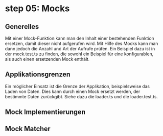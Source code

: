 # step 05: Mocks
## Generelles
Mit einer Mock-Funktion kann man den Inhalt einer bestehenden Funktion ersetzen, damit dieser nicht aufgerufen wird.
Mit Hilfe des Mocks kann man dann jedoch die Anzahl und Art der Aufrufe prüfen.
Ein Beispiel dazu ist in der mock.test.ts zu finden, die sowohl ein Beispiel für eine konfigurablen, als auch einen ersetzenden Mock enthält.

## Applikationsgrenzen
Ein möglicher Einsatz ist die Grenze der Applikation, beispielsweise das Laden von Daten.
Dies kann durch einen Mock ersetzt werden, der bestimmte Daten zurückgibt.
Siehe dazu die loader.ts und die loader.test.ts.

## Mock Implementierungen

## Mock Matcher